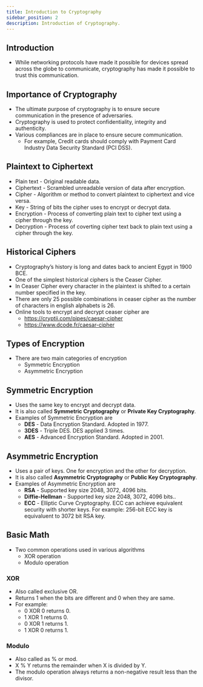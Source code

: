 ```yaml
---
title: Introduction to Cryptography
sidebar_position: 2
description: Introduction of Cryptography.
---
```


## Introduction
- While networking protocols have made it possible for devices spread across the globe to communicate, cryptography has made it possible to trust this communication.

## Importance of Cryptography
- The ultimate purpose of cryptography is to ensure secure communication in the presence of adversaries.
- Cryptography is used to protect confidentiality, integrity and authenticity.
- Various compliances are in place to ensure secure communication.
  - For example, Credit cards should comply with Payment Card Industry Data Security Standard (PCI DSS).

## Plaintext to Ciphertext
- Plain text - Original readable data.
- Ciphertext - Scrambled unreadable version of data after encryption.
- Cipher - Algorithm or method to convert plaintext to ciphertext and vice versa.
- Key - String of bits the cipher uses to encrypt or decrypt data.
- Encryption - Process of converting plain text to cipher text using a cipher through the key.
- Decryption - Process of coverting cipher text back to plain text using a cipher through the key.

## Historical Ciphers
- Cryptography’s history is long and dates back to ancient Egypt in 1900 BCE.
- One of the simplest historical ciphers is the Ceaser Cipher.
- In Ceaser Cipher every character in the plaintext is shifted to a certain number specified in the key.
- There are only 25 possible combinations in ceaser cipher as the number of characters in english alphabets is 26.
- Online tools to encrypt and decrypt ceaser cipher are
  - https://cryptii.com/pipes/caesar-cipher 
  - https://www.dcode.fr/caesar-cipher

## Types of Encryption
- There are two main categories of encryption
  - Symmetric Encryption
  - Asymmetric Encryption
  
## Symmetric Encryption
- Uses the same key to encrypt and decrypt data.
- It is also called **Symmetric Cryptography** or **Private Key Cryptography**.
- Examples of Symmetric Encryption are
  - **DES** -  Data Encryption Standard. Adopted in 1977.
  - **3DES** - Triple DES. DES applied 3 times.
  - **AES** - Advanced Encryption Standard. Adopted in 2001.

## Asymmetric Encryption
- Uses a pair of keys. One for encryption and the other for decryption.
- It is also called **Asymmetric Cryptography** or **Public Key Cryptography**.
- Examples of Asymmetric Encryption are
  - **RSA** - Supported key size 2048, 3072, 4096 bits.
  - **Diffie-Hellman** - Supported key size 2048, 3072, 4096 bits..
  - **ECC** - Elliptic Curve Cryptography. ECC can achieve equivalent security with shorter keys. For example: 256-bit ECC key is equivaluent to 3072 bit RSA key.

## Basic Math
- Two common operations used in various algorithms
  - XOR operation
  - Modulo operation

### XOR
- Also called exclusive OR.
- Returns 1 when the bits are different and 0 when they are same.
- For example: 
  - 0 XOR 0 returns 0. 
  - 1 XOR 1 returns 0. 
  - 0 XOR 1 returns 1. 
  - 1 XOR 0 returns 1.

### Modulo
- Also called as % or mod.
- X % Y returns the remainder when X is divided by Y.
- The modulo operation always returns a non-negative result less than the divisor.